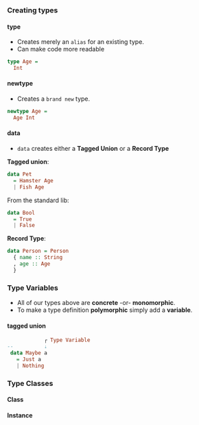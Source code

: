 ### Creating types
#### type
 - Creates merely an `alias` for an existing type.
 - Can make code more readable
```haskell
type Age = 
  Int
```
#### newtype
 - Creates a `brand new` type.
```haskell
newtype Age = 
  Age Int
```

#### data
 - `data` creates either a __Tagged Union__ or a __Record Type__
 
__Tagged union__:
```haskell
data Pet 
  = Hamster Age 
  | Fish Age
```
From the standard lib:
```haskell
data Bool
  = True
  | False
```

__Record Type__:
```haskell
data Person = Person 
  { name :: String
  , age :: Age
  }
```

### Type Variables
 - All of our types above are __concrete__ -or-  __monomorphic__.
 - To make a type definition __polymorphic__ simply add a __variable__.
 
#### tagged union
```haskell
            ┌ Type Variable
--          ⇣
 data Maybe a
   = Just a
   | Nothing
```

### Type Classes
#### Class

#### Instance
